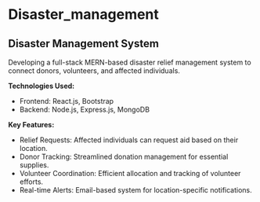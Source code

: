 # Disaster_management

## Disaster Management System
Developing a full-stack MERN-based disaster relief management system to connect donors, volunteers, and affected individuals.

**Technologies Used:**
- Frontend: React.js, Bootstrap
- Backend: Node.js, Express.js, MongoDB

**Key Features:**
- Relief Requests: Affected individuals can request aid based on their location.
- Donor Tracking: Streamlined donation management for essential supplies.
- Volunteer Coordination: Efficient allocation and tracking of volunteer efforts.
- Real-time Alerts: Email-based system for location-specific notifications.
